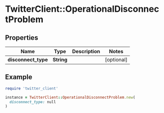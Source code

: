 # TwitterClient::OperationalDisconnectProblem

## Properties

| Name | Type | Description | Notes |
| ---- | ---- | ----------- | ----- |
| **disconnect_type** | **String** |  | [optional] |

## Example

```ruby
require 'twitter_client'

instance = TwitterClient::OperationalDisconnectProblem.new(
  disconnect_type: null
)
```

